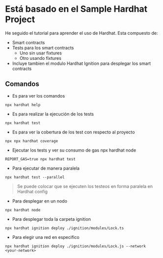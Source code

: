 # Está basado en el Sample Hardhat Project

He seguido el tutorial para aprender el uso de Hardhat. 
Esta compuesto de:
*  Smart contracts
*  Tests para los smart contracts
    *   Uno sin usar fixtures
    *   Otro usando fixtures
* Incluye tambien el modulo Hardhat Ignition para desplegar los smart contracts 

## Comandos 
* Es para ver los comandos
```shell
npx hardhat help
```
* Es para realizar la ejecución de los tests
```shell
npx hardhat test
```
* Es para ver la cobertura de los test con respecto al proyecto
```shell
npx npx hardhat coverage
```
* Ejecutar los tests y ver su consumo de gas
npx hardhat node
```shell
REPORT_GAS=true npx hardhat test
```
* Para ejecutar de manera paralela
```shell
npx hardhat test --parallel
```
> Se puede colocar que se ejecuten los testeos en forma paralela en Hardhat config
* Para desplegar en un nodo
```shell
npx hardhat node
```
* Para desplegar toda la carpeta ignition
```shell
npx hardhat ignition deploy ./ignition/modules/Lock.ts
```
* Para elegir una red en especifico
```shell
npx hardhat ignition deploy ./ignition/modules/Lock.js --network <your-network>
```
